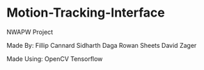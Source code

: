 # Motion-Tracking-Interface
NWAPW Project




Made By:
Fillip Cannard 
Sidharth Daga
Rowan Sheets
David Zager

Made Using:
OpenCV
Tensorflow
